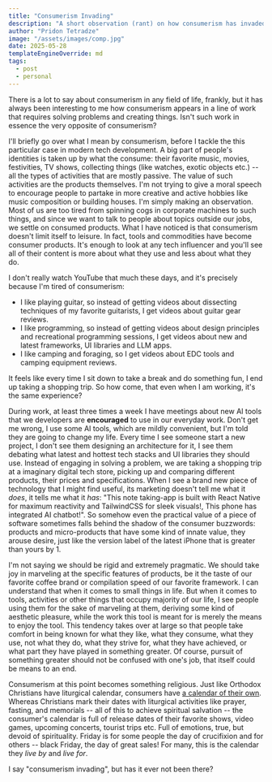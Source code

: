 ```yaml
---
title: "Consumerism Invading"
description: "A short observation (rant) on how consumerism has invaded not just my leisurely life but even my work."
author: "Pridon Tetradze"
image: "/assets/images/comp.jpg"
date: 2025-05-28
templateEngineOverride: md
tags:
  - post
  - personal
---
```


There is a lot to say about consumerism in any field of life, frankly, but it has always been interesting to me
how consumerism appears in a line of work that requires solving problems and creating things.
Isn't such work in essence the very opposite of consumerism?

I'll briefly go over what I mean by consumerism, before I tackle the this particular case in modern tech development.
A big part of people's identities is taken up by what the consume: their favorite music, movies, festivities, TV shows,
collecting things (like watches, exotic objects etc.) --
all the types of activities that are mostly passive. The value of such activities are the products themselves.
I'm not trying to give a moral speech to encourage people to partake in more creative and active hobbies like
music composition or building houses. I'm simply making an observation.
Most of us are too tired from spinning cogs in corporate machines to such things,
and since we want to talk to people about topics outside our jobs, we settle on consumed products.
What I have noticed is that consumerism doesn't limit itself to leisure.
In fact, tools and commodities have become consumer products.
It's enough to look at any tech influencer and you'll see all of their content is more about what they use
and less about what they do.

I don't really watch YouTube that much these days, and it's precisely because I'm tired of consumerism:

- I like playing guitar, so instead of getting videos about dissecting techniques of my favorite guitarists, I get videos about guitar gear reviews.
- I like programming, so instead of getting videos about design principles and recreational programming sessions, I get videos about new and latest frameworks, UI libraries and LLM apps.
- I like camping and foraging, so I get videos about EDC tools and camping equipment reviews.

It feels like every time I sit down to take a break and do something fun, I end up taking a shopping trip.
So how come, that even when I am working, it's the same experience?

During work, at least three times a week I have meetings about new AI tools that we developers are **encouraged** to use in our everyday work.
Don't get me wrong, I use some AI tools, which are mildly convenient, but I'm told they are going to change my life.
Every time I see someone start a new project, I don't see them designing an architecture for it,
I see them debating what latest and hottest tech stacks and UI libraries they should use.
Instead of engaging in solving a problem, we are taking a shopping trip at a imaginary digital tech store,
picking up and comparing different products, their prices and specifications.
When I see a brand new piece of technology that I might find useful, its marketing doesn't tell me what it _does_,
it tells me what it _has_:
"This note taking-app is built with React Native for maximum reactivity and TailwindCSS for sleek visuals!,
This phone has integrated AI chatbot!".
So somehow even the practical value of a piece of software sometimes falls behind the shadow of the consumer buzzwords:
products and micro-products that have some kind of innate value, they arouse desire,
just like the version label of the latest iPhone that is greater than yours by 1.

I'm not saying we should be rigid and extremely pragmatic. We should take joy in marveling at the specific features of products,
be it the taste of our favorite coffee brand or compilation speed of our favorite framework.
I can understand that when it comes to small things in life.
But when it comes to tools, activities or other things that occupy majority of our life, I see people using them for the sake of marveling at them,
deriving some kind of aesthetic pleasure, while the work this tool is meant for is merely the means to enjoy the tool.
This tendency takes over at large so that people take comfort in being known for what they like, what they consume, what they use,
not what they do, what they strive for, what they have achieved, or what part they have played in something greater.
Of course, pursuit of something greater should not be confused with one's job, that itself could be means to an end.

Consumerism at this point becomes something religious. Just like Orthodox Christians have liturgical calendar,
consumers have [a calendar of their own](https://www.youtube.com/watch?v=CgzDcw3o6cI).
Whereas Christians mark their dates with liturgical activities like prayer, fasting, and memorials -- all of this to achieve spiritual salvation --
the consumer's calendar is full of release dates of their favorite shows, video games, upcoming concerts, tourist trips etc.
Full of emotions, true, but devoid of spirituality.
Friday is for some people the day of crucifixion and for others -- black Friday, the day of great sales!
For many, this is the calendar they _live by_ and _live for_.

I say "consumerism invading", but has it ever not been there?
